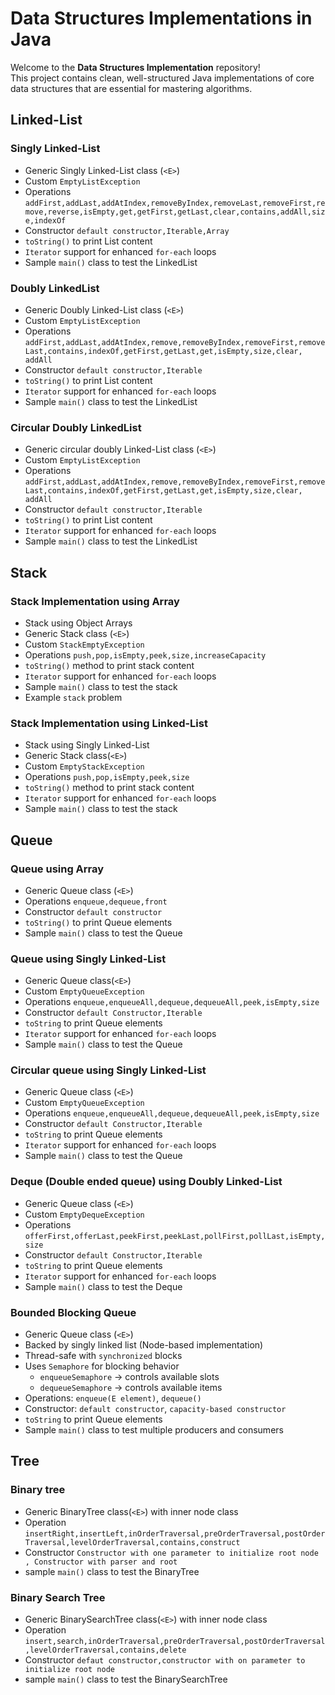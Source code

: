 # Data Structures Implementations in Java

Welcome to the **Data Structures Implementation** repository!  
This project contains clean, well-structured Java implementations of core data structures that are essential for mastering algorithms.

## Linked-List

### Singly Linked-List
- Generic Singly Linked-List class (`<E>`)
- Custom `EmptyListException`
- Operations `addFirst,addLast,addAtIndex,removeByIndex,removeLast,removeFirst,remove,reverse,isEmpty,get,getFirst,getLast,clear,contains,addAll,size,indexOf`
- Constructor `default constructor,Iterable,Array`
- `toString()` to print List content
- `Iterator` support for enhanced `for-each` loops
- Sample `main()` class to test the LinkedList

### Doubly LinkedList
- Generic Doubly Linked-List class (`<E>`)
- Custom `EmptyListException`
- Operations `addFirst,addLast,addAtIndex,remove,removeByIndex,removeFirst,removeLast,contains,indexOf,getFirst,getLast,get,isEmpty,size,clear, addAll`
- Constructor `default constructor,Iterable`
- `toString()` to print List content
- `Iterator` support for enhanced `for-each` loops
- Sample `main()` class to test the LinkedList

### Circular Doubly LinkedList
- Generic circular doubly Linked-List class (`<E>`)
- Custom `EmptyListException`
- Operations `addFirst,addLast,addAtIndex,remove,removeByIndex,removeFirst,removeLast,contains,indexOf,getFirst,getLast,get,isEmpty,size,clear, addAll`
- Constructor `default constructor,Iterable`
- `toString()` to print List content
- `Iterator` support for enhanced `for-each` loops
- Sample `main()` class to test the LinkedList


## Stack

### Stack Implementation using Array
- Stack using Object Arrays
- Generic Stack<E> class (`<E>`)
- Custom `StackEmptyException`
- Operations `push,pop,isEmpty,peek,size,increaseCapacity`
- `toString()` method to print stack content
- `Iterator` support for enhanced `for-each` loops
- Sample `main()` class to test the stack
- Example `stack` problem

### Stack Implementation using Linked-List
- Stack using Singly Linked-List
- Generic Stack<E> class(`<E>`)
- Custom `EmptyStackException`
- Operations `push,pop,isEmpty,peek,size`
- `toString()` method to print stack content
- `Iterator` support for enhanced `for-each` loops
- Sample `main()` class to test the stack

## Queue

### Queue using Array
- Generic Queue class (`<E>`)
- Operations `enqueue,dequeue,front`
- Constructor `default constructor`
- `toString()` to print Queue elements
- Sample `main()` class to test the Queue

### Queue using Singly Linked-List
- Generic Queue class(`<E>`)
- Custom `EmptyQueueException`
- Operations `enqueue,enqueueAll,dequeue,dequeueAll,peek,isEmpty,size`
- Constructor `default Constructor,Iterable`
- `toString` to print Queue elements
- `Iterator` support for enhanced `for-each` loops
- Sample `main()` class to test the Queue

### Circular queue using Singly Linked-List
- Generic Queue class (`<E>`)
- Custom `EmptyQueueException`
- Operations `enqueue,enqueueAll,dequeue,dequeueAll,peek,isEmpty,size`
- Constructor `default Constructor,Iterable`
- `toString` to print Queue elements
- `Iterator` support for enhanced `for-each` loops
- Sample `main()` class to test the Queue

### Deque (Double ended queue) using Doubly Linked-List
- Generic Queue class (`<E>`)
- Custom `EmptyDequeException`
- Operations `offerFirst,offerLast,peekFirst,peekLast,pollFirst,pollLast,isEmpty,size`
- Constructor `default Constructor,Iterable`
- `toString` to print Queue elements
- `Iterator` support for enhanced `for-each` loops
- Sample `main()` class to test the Deque

### Bounded Blocking Queue 
- Generic Queue class (`<E>`)
- Backed by singly linked list (Node-based implementation)
- Thread-safe with `synchronized` blocks
- Uses `Semaphore` for blocking behavior
    - `enqueueSemaphore` → controls available slots
    - `dequeueSemaphore` → controls available items
- Operations: `enqueue(E element)`, `dequeue()`
- Constructor: `default constructor`, `capacity-based constructor`
- `toString` to print Queue elements
- Sample `main()` class to test multiple producers and consumers


## Tree

### Binary tree
- Generic BinaryTree class(`<E>`) with inner node class
- Operation `insertRight,insertLeft,inOrderTraversal,preOrderTraversal,postOrderTraversal,levelOrderTraversal,contains,construct`
- Constructor `Constructor with one parameter to initialize root node , Constructor with parser and root`
- sample `main()` class to test the BinaryTree

### Binary Search Tree
- Generic BinarySearchTree class(`<E>`) with inner node class
- Operation `insert,search,inOrderTraversal,preOrderTraversal,postOrderTraversal,levelOrderTraversal,contains,delete`
- Constructor `defaut constructor,constructor with on parameter to initialize root node`
- sample `main()` class to test the BinarySearchTree